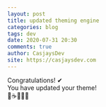 ```yaml
---
layout: post
title: updated theming engine
categories: blog
tags: dev
date: 2020-07-31 20:30
comments: true
author: CasjaysDev
site: https://casjaysdev.com
---
```


Congratulations! ✔  
You have updated your theme!  
🚀☕🎁✨😃
